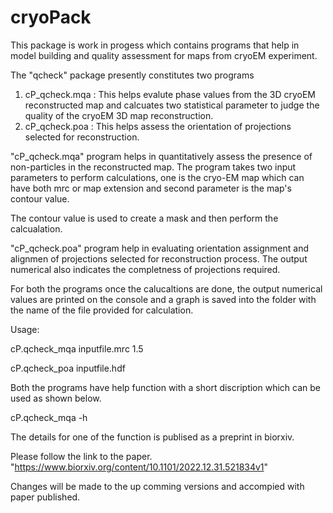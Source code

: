 # cryoPack

This package is work in progess which contains programs that help in model building and quality assessment for maps from cryoEM experiment. 

The "qcheck" package presently constitutes two programs 

1. cP_qcheck.mqa : This helps evalute phase values from the 3D cryoEM reconstructed map and calcuates two statistical parameter to judge the quality of the cryoEM 3D map reconstruction. 
2. cP_qcheck.poa : This helps assess the orientation of projections selected for reconstruction. 

"cP_qcheck.mqa" program helps in quantitatively assess the presence of non-particles in the reconstructed map. The program takes two input parameters to perform calculations, 
one is the cryo-EM map which can have both mrc or map extension and second parameter is the map's contour value. 

The contour value is used to create a mask and then perform the calcualation. 


"cP_qcheck.poa" program help in evaluating orientation assignment and alignmen of projections selected for reconstruction process. The output numerical also indicates the completness of projections required.      

For both the programs once the calucaltions are done, the output numerical values are printed on the console and a graph is saved into the folder with the name of the file provided for calculation. 

Usage:

cP.qcheck_mqa inputfile.mrc 1.5

cP.qcheck_poa inputfile.hdf

Both the programs have help function with a short discription which can be used as shown below. 

cP.qcheck_mqa -h

The details for one of the function is publised as a preprint in biorxiv.

Please follow the link to the paper. "https://www.biorxiv.org/content/10.1101/2022.12.31.521834v1"

Changes will be made to the up comming versions and accompied with paper published. 
